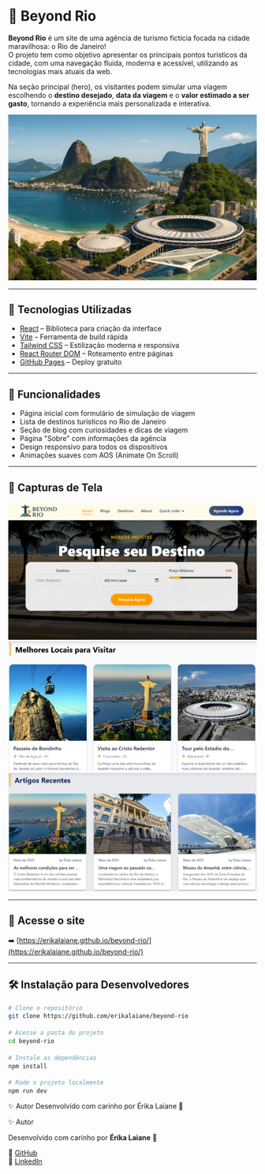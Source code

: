 # 🌴 Beyond Rio

**Beyond Rio** é um site de uma agência de turismo fictícia focada na cidade maravilhosa: o Rio de Janeiro!  
O projeto tem como objetivo apresentar os principais pontos turísticos da cidade, com uma navegação fluida, moderna e acessível, utilizando as tecnologias mais atuais da web.

Na seção principal (hero), os visitantes podem simular uma viagem escolhendo o **destino desejado**, **data da viagem** e o **valor estimado a ser gasto**, tornando a experiência mais personalizada e interativa.

![Capa do Projeto](src/assets/capa-img.png)

---

## 🚀 Tecnologias Utilizadas

- [React](https://reactjs.org/) – Biblioteca para criação da interface
- [Vite](https://vitejs.dev/) – Ferramenta de build rápida
- [Tailwind CSS](https://tailwindcss.com/) – Estilização moderna e responsiva
- [React Router DOM](https://reactrouter.com/) – Roteamento entre páginas
- [GitHub Pages](https://pages.github.com/) – Deploy gratuito

---

## 🧭 Funcionalidades

- Página inicial com formulário de simulação de viagem
- Lista de destinos turísticos no Rio de Janeiro
- Seção de blog com curiosidades e dicas de viagem
- Página "Sobre" com informações da agência
- Design responsivo para todos os dispositivos
- Animações suaves com AOS (Animate On Scroll)

---

## 📸 Capturas de Tela

![Home](src/assets/hero-img.png)  
![Destinos](src/assets/dest-img.png)  
![Blog](src/assets/blog-img.png)

---

## 🔗 Acesse o site

➡️ [https://erikalaiane.github.io/beyond-rio/](https://erikalaiane.github.io/beyond-rio/)

---

## 🛠️ Instalação para Desenvolvedores

```bash
# Clone o repositório
git clone https://github.com/erikalaiane/beyond-rio

# Acesse a pasta do projeto
cd beyond-rio

# Instale as dependências
npm install

# Rode o projeto localmente
npm run dev

 ``` 
 ✨ Autor
Desenvolvido com carinho por Érika Laiane 💙

✨ Autor

Desenvolvido com carinho por **Érika Laiane** 💙

🔗 [GitHub](https://github.com/erikalaiane)  
🔗 [LinkedIn](https://www.linkedin.com/in/%C3%A9rika-laiane-azevedo/)